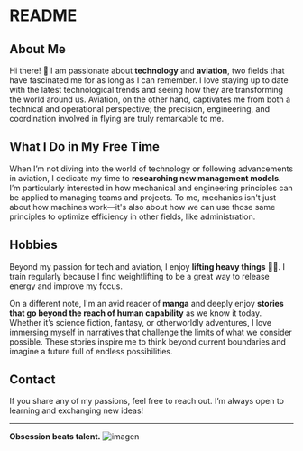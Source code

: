 # README

## About Me

Hi there! 👋 I am passionate about **technology** and **aviation**, two fields that have fascinated me for as long as I can remember. I love staying up to date with the latest technological trends and seeing how they are transforming the world around us. Aviation, on the other hand, captivates me from both a technical and operational perspective; the precision, engineering, and coordination involved in flying are truly remarkable to me.

## What I Do in My Free Time

When I’m not diving into the world of technology or following advancements in aviation, I dedicate my time to **researching new management models**. I’m particularly interested in how mechanical and engineering principles can be applied to managing teams and projects. To me, mechanics isn't just about how machines work—it's also about how we can use those same principles to optimize efficiency in other fields, like administration.

## Hobbies

Beyond my passion for tech and aviation, I enjoy **lifting heavy things** 🏋️‍♂️. I train regularly because I find weightlifting to be a great way to release energy and improve my focus.

On a different note, I'm an avid reader of **manga** and deeply enjoy **stories that go beyond the reach of human capability** as we know it today. Whether it’s science fiction, fantasy, or otherworldly adventures, I love immersing myself in narratives that challenge the limits of what we consider possible. These stories inspire me to think beyond current boundaries and imagine a future full of endless possibilities.

## Contact

If you share any of my passions, feel free to reach out. I’m always open to learning and exchanging new ideas!

---

**Obsession beats talent.**
![imagen](https://i.pinimg.com/originals/28/c3/72/28c37272863f905a8ece9b0b066edf6d.png)
